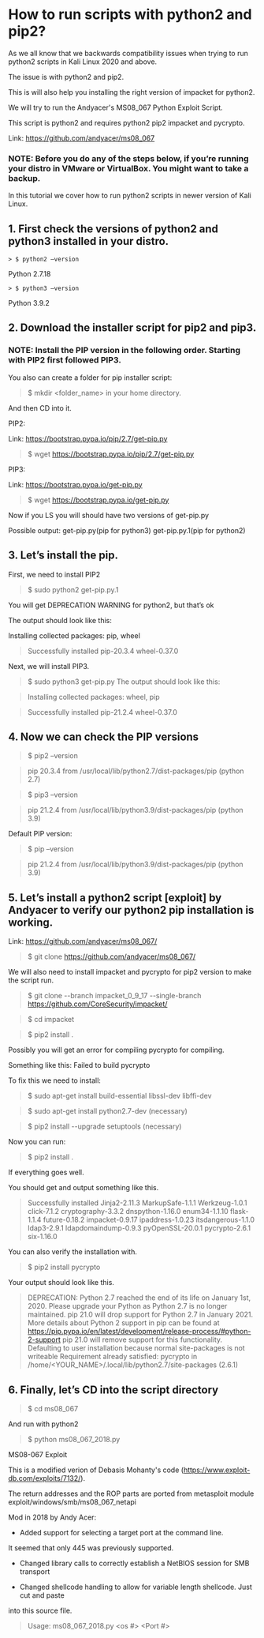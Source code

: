 # How to run scripts with python2 and pip2?

As we all know that we backwards compatibility issues when trying to run python2 scripts in Kali Linux 2020 and above. 

The issue is with python2 and pip2. 

This is will also help you installing the right version of impacket for python2.

We will try to run the Andyacer's MS08_067 Python Exploit Script. 

This script is python2 and requires python2 pip2 impacket and pycrypto.

Link: https://github.com/andyacer/ms08_067 

### NOTE: Before you do any of the steps below, if you’re running your distro in VMware or VirtualBox. You might want to take a backup.
In this tutorial we cover how to run python2 scripts in newer version of Kali Linux.

## 1.	First check the versions of python2 and python3 installed in your distro.

`> $ python2 –version`
 
Python 2.7.18

`> $ python3 –version`
 
Python 3.9.2

## 2.	Download the installer script for pip2 and pip3.

### NOTE: Install the PIP version in the following order. Starting with PIP2 first followed PIP3.

You also can create a folder for pip installer script:

> $ mkdir <folder_name> in your home directory.
>
And then CD into it.

PIP2:

Link: https://bootstrap.pypa.io/pip/2.7/get-pip.py

> $ wget https://bootstrap.pypa.io/pip/2.7/get-pip.py

PIP3:

Link: https://bootstrap.pypa.io/get-pip.py

> $ wget https://bootstrap.pypa.io/get-pip.py

Now if you LS you will should have two versions of get-pip.py

Possible output: get-pip.py(pip for python3)  get-pip.py.1(pip for python2)

## 3.	Let’s install the pip.

First, we need to install PIP2

> $ sudo python2 get-pip.py.1
> 
You will get DEPRECATION WARNING for python2, but that’s ok

The output should look like this: 

Installing collected packages: pip, wheel

> Successfully installed pip-20.3.4 wheel-0.37.0

Next, we will install PIP3.

> $ sudo python3 get-pip.py
The output should look like this:

> Installing collected packages: wheel, pip

> Successfully installed pip-21.2.4 wheel-0.37.0

## 4.	 Now we can check the PIP versions

> $ pip2 –version

> pip 20.3.4 from /usr/local/lib/python2.7/dist-packages/pip (python 2.7)

> $ pip3 –version

>pip 21.2.4 from /usr/local/lib/python3.9/dist-packages/pip (python 3.9)

Default PIP version:
> $ pip –version

> pip 21.2.4 from /usr/local/lib/python3.9/dist-packages/pip (python 3.9)

## 5.	Let’s install a python2 script [exploit] by Andyacer to verify our python2 pip installation is working.

Link: https://github.com/andyacer/ms08_067/

> $ git clone https://github.com/andyacer/ms08_067/

We will also need to install impacket and pycrypto for pip2 version to make the script run.

> $ git clone --branch impacket_0_9_17 --single-branch https://github.com/CoreSecurity/impacket/

> $ cd impacket

> $ pip2 install .

Possibly you will get an error for compiling pycrypto for compiling.

Something like this: Failed to build pycrypto

To fix this we need to install:

> $ sudo apt-get install build-essential libssl-dev libffi-dev 

> $ sudo apt-get install python2.7-dev (necessary)

> $ pip2 install --upgrade setuptools (necessary)

Now you can run:

> $ pip2 install .

If everything goes well.

You should get and output something like this.

> Successfully installed Jinja2-2.11.3 MarkupSafe-1.1.1 Werkzeug-1.0.1 click-7.1.2 cryptography-3.3.2 dnspython-1.16.0 enum34-1.1.10 flask-1.1.4 future-0.18.2 impacket-0.9.17 ipaddress-1.0.23 itsdangerous-1.1.0 ldap3-2.9.1 ldapdomaindump-0.9.3 pyOpenSSL-20.0.1 pycrypto-2.6.1 six-1.16.0

You can also verify the installation with.

> $ pip2 install pycrypto
> 
Your output should look like this.

> DEPRECATION: Python 2.7 reached the end of its life on January 1st, 2020. Please upgrade your Python as Python 2.7 is no longer maintained. pip 21.0 will drop support for Python 2.7 in January 2021. More details about Python 2 support in pip can be found at https://pip.pypa.io/en/latest/development/release-process/#python-2-support pip 21.0 will remove support for this functionality.
Defaulting to user installation because normal site-packages is not writeable
Requirement already satisfied: pycrypto in /home/<YOUR_NAME>/.local/lib/python2.7/site-packages (2.6.1)

## 6.	Finally, let’s CD into the script directory 

> $ cd ms08_067

And run with python2

> $ python ms08_067_2018.py


MS08-067 Exploit

This is a modified verion of Debasis Mohanty's code (https://www.exploit-db.com/exploits/7132/).

The return addresses and the ROP parts are ported from metasploit module exploit/windows/smb/ms08_067_netapi


Mod in 2018 by Andy Acer:

- Added support for selecting a target port at the command line.

It seemed that only 445 was previously supported.

- Changed library calls to correctly establish a NetBIOS session for SMB transport

- Changed shellcode handling to allow for variable length shellcode. Just cut and paste

into this source file.

> Usage: ms08_067_2018.py <target ip> <os #> <Port #>
